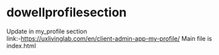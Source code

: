 # dowellprofilesection
Update in my_profile section <br>
link:-https://uxlivinglab.com/en/client-admin-app-my-profile/
Main file is index.html
